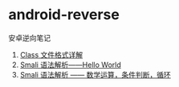 # android-reverse

安卓逆向笔记

1. [Class 文件格式详解](class/class_parser.md)
2. [Smali 语法解析——Hello World](smali/smali_hello_world.md)
3. [Smali 语法解析 —— 数学运算，条件判断，循环](smali/smali_base.md)
